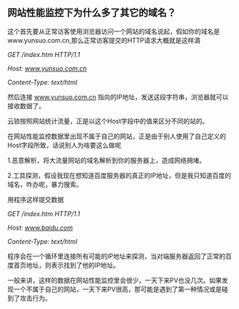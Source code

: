 ## 网站性能监控下为什么多了其它的域名？

这个首先要从正常访客使用浏览器访问一个网站的域名说起，假如你的域名是www.yunsuo.com.cn,那么正常访客提交的HTTP请求大概就是这样滴

_GET /index.htm HTTP/1.1_

_Host: www.yunsuo.com.cn_

_Content-Type: text/html_

然后连接 www.yunsuo.com.cn 指向的IP地址，发送这段字符串，浏览器就可以接收数据了。

云锁按照网站统计流量，正是以这个Host字段中的值来区分不同的站的。

在网站性能监控数据里出现不属于自己的网站，正是由于别人使用了自己定义的Host字段所致，话说别人为啥要这么做呢

1.恶意解析，将大流量网站的域名解析到你的服务器上，造成网络拥堵。

2.工具探测，假设我现在想知道百度服务器的真正的IP地址，但是我只知道百度的域名，咋办呢，暴力搜索。

用程序这样提交数据

_GET /index.htm HTTP/1.1_

_Host: www.baidu.com_

_Content-Type: text/html_

程序会在一个循环里连接所有可能的IP地址来探测，当对端服务器返回了正常的百度首页地址，则表示找到了他的IP地址。

一般来讲，这样的数据在网站性能监控里会很少，一天下来PV也没几次。如果发现一个不属于自己的网站，一天下来PV很高，那可能是遇到了第一种情况或是碰到了攻击行为。